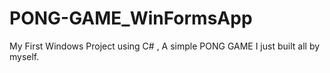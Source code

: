 # PONG-GAME_WinFormsApp
My First Windows Project using C# , A simple PONG GAME I just built all by myself.
